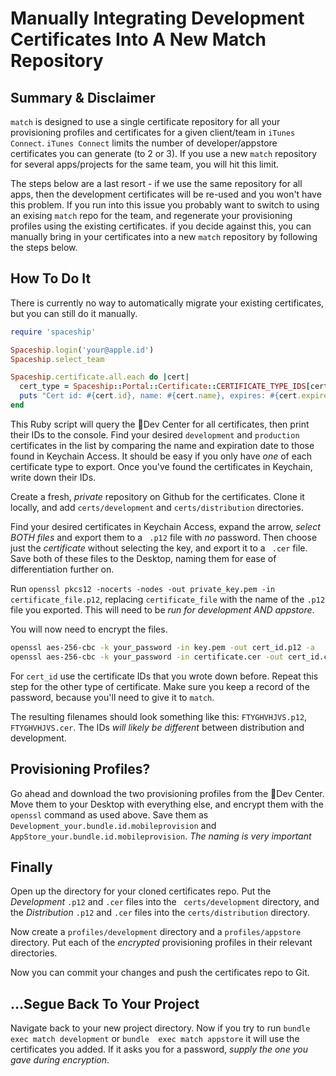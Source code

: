 # Manually Integrating Development Certificates Into A New Match Repository

## Summary & Disclaimer

`match` is designed to use a single certificate repository for all your provisioning profiles and certificates 
for a given client/team in `iTunes Connect`. `iTunes Connect` limits the number of developer/appstore 
certificates you can generate (to 2 or 3). If you use a new `match` repository for several apps/projects for the 
same team, you will hit this limit.

The steps below are a last resort - if we use the same repository for all apps, then the development certificates 
will be re-used and you won't have this problem. If you run into this issue you probably want to switch to using 
an exising `match` repo for the team, and regenerate your provisioning profiles using the existing certificates. 
if you decide against this, you can manually bring in your certificates into a new `match` repository by 
following the steps below.

## How To Do It
There is currently no way to automatically migrate your existing certificates, but you can still do it manually.

```ruby
require 'spaceship'

Spaceship.login('your@apple.id')
Spaceship.select_team

Spaceship.certificate.all.each do |cert| 
  cert_type = Spaceship::Portal::Certificate::CERTIFICATE_TYPE_IDS[cert.type_display_id].to_s.split("::")[-1]
  puts "Cert id: #{cert.id}, name: #{cert.name}, expires: #{cert.expires.strftime("%Y-%m-%d")}, type: #{cert_type}"
end
```

This Ruby script will query the Dev Center for all certificates, then print their IDs to the console. Find your 
desired `development` and `production` certificates in the list by comparing the name and expiration date to 
those found in Keychain Access. It should be easy if you only have _one_ of each certificate type to export. Once 
you've found the certificates in Keychain, write down their IDs.

Create a fresh, *private* repository on Github for the certificates. Clone it locally, and add `certs/development`
 and `certs/distribution` directories.

Find your desired certificates in Keychain Access, expand the arrow, _select BOTH files_ and export them to a `
.p12` file with *no* password. Then choose just the _certificate_ without selecting the key, and export it to a `
.cer` file. Save both of these files to the Desktop, naming them for ease of differentiation further on.

Run `openssl pkcs12 -nocerts -nodes -out private_key.pem -in certificate_file.p12`, replacing `certificate_file` 
with the name of the `.p12` file you exported. This will need to be _run for development AND appstore_.

You will now need to encrypt the files.

```bash
openssl aes-256-cbc -k your_password -in key.pem -out cert_id.p12 -a
openssl aes-256-cbc -k your_password -in certificate.cer -out cert_id.cer -a
```

For `cert_id` use the certificate IDs that you wrote down before. Repeat this step for the other type of 
certificate. Make sure you keep a record of the password, because you'll need to give it to `match`.

The resulting filenames should look something like this: `FTYGHVHJVS.p12`, `FTYGHVHJVS.cer`. The IDs _will likely 
be different_ between distribution and development.

## Provisioning Profiles?
Go ahead and download the two provisioning profiles from the Dev Center. Move them to your Desktop with 
everything else, and encrypt them with the `openssl` command as used above. Save them as `
Development_your.bundle.id.mobileprovision` and `AppStore_your.bundle.id.mobileprovision`. *The naming is very 
important*

## Finally
Open up the directory for your cloned certificates repo. Put the _Development_ `.p12` and `.cer` files into the `
certs/development` directory, and the _Distribution_ `.p12` and `.cer` files into the `certs/distribution` 
directory.

Now create a `profiles/development` directory and a `profiles/appstore` directory. Put each of the _encrypted_ 
provisioning profiles in their relevant directories.

Now you can commit your changes and push the certificates repo to Git.

## ...Segue Back To Your Project
Navigate back to your new project directory. Now if you try to run `bundle exec match development` or `bundle 
exec match appstore` it will use the certificates you added. If it asks you for a password, _supply the one you 
gave during encryption_.
